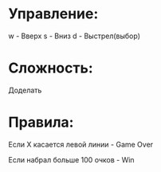 # Управление:
 w - Вверх
 s - Вниз
 d - Выстрел(выбор)
# Сложность:
 Доделать
# Правила:
 Если X касается левой линии - Game Over
 
 Если набрал больше 100 очков - Win
 
